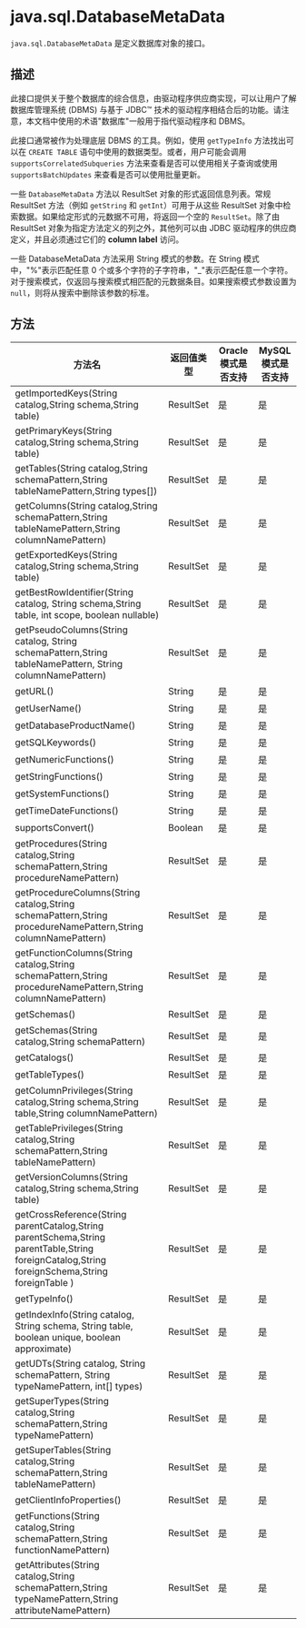 # java.sql.DatabaseMetaData 

`java.sql.DatabaseMetaData` 是定义数据库对象的接口。

## 描述 


此接口提供关于整个数据库的综合信息，由驱动程序供应商实现，可以让用户了解数据库管理系统 (DBMS) 与基于 JDBC™ 技术的驱动程序相结合后的功能。请注意，本文档中使用的术语"数据库"一般用于指代驱动程序和 DBMS。

此接口通常被作为处理底层 DBMS 的工具。例如，使用 `getTypeInfo` 方法找出可以在 `CREATE TABLE` 语句中使用的数据类型。或者，用户可能会调用 `supportsCorrelatedSubqueries` 方法来查看是否可以使用相关子查询或使用 `supportsBatchUpdates` 来查看是否可以使用批量更新。

一些 `DatabaseMetaData` 方法以 ResultSet 对象的形式返回信息列表。常规 ResultSet 方法（例如 `getString` 和 `getInt`）可用于从这些 ResultSet 对象中检索数据。如果给定形式的元数据不可用，将返回一个空的 `ResultSet`。除了由 ResultSet 对象为指定方法定义的列之外，其他列可以由 JDBC 驱动程序的供应商定义，并且必须通过它们的 **column label** 访问。

一些 DatabaseMetaData 方法采用 String 模式的参数。在 String 模式中，"%"表示匹配任意 0 个或多个字符的子字符串，"_"表示匹配任意一个字符。对于搜索模式，仅返回与搜索模式相匹配的元数据条目。如果搜索模式参数设置为 `null`，则将从搜索中删除该参数的标准。

## 方法 


|  方法名  | 返回值类型 | Oracle 模式是否支持  | MySQL 模式是否支持 |
|-------------|-----------|----------------------|--------------------|
| getImportedKeys(String catalog,String schema,String table)  | ResultSet | 是   | 是   |
| getPrimaryKeys(String catalog,String schema,String table)   | ResultSet | 是   | 是   |
| getTables(String catalog,String schemaPattern,String tableNamePattern,String types\[\])   | ResultSet | 是   | 是   |
| getColumns(String catalog,String schemaPattern,String tableNamePattern,String columnNamePattern)   | ResultSet | 是 | 是    |
| getExportedKeys(String catalog,String schema,String table)   | ResultSet | 是   | 是   |
| getBestRowIdentifier(String catalog, String schema,String table, int scope, boolean nullable)   | ResultSet | 是   | 是    |
| getPseudoColumns(String catalog, String schemaPattern,String tableNamePattern, String columnNamePattern)   | ResultSet | 是   | 是    |
| getURL()                                                     | String    | 是   | 是   |
| getUserName()                                                | String    | 是   | 是   |
| getDatabaseProductName()                                     | String    | 是   | 是   |
| getSQLKeywords()                                             | String    | 是   | 是   |
| getNumericFunctions()                                        | String    | 是   | 是   |
| getStringFunctions()                                         | String    | 是   | 是   |
| getSystemFunctions()                                         | String    | 是   | 是   |
| getTimeDateFunctions()                                       | String    | 是   | 是   |
| supportsConvert()                                            | Boolean   | 是   | 是   |
| getProcedures(String catalog,String schemaPattern,String procedureNamePattern)  | ResultSet | 是   | 是    |
| getProcedureColumns(String catalog,String schemaPattern,String procedureNamePattern,String columnNamePattern) | ResultSet | 是   | 是    |
| getFunctionColumns(String catalog,String schemaPattern,String procedureNamePattern,String columnNamePattern)  | ResultSet | 是   | 是    |
| getSchemas()                                                 | ResultSet | 是   | 是     |
| getSchemas(String catalog,String schemaPattern)              | ResultSet | 是   | 是     |
| getCatalogs()                                                | ResultSet | 是   | 是     |
| getTableTypes()                                              | ResultSet | 是   | 是     |
| getColumnPrivileges(String catalog,String schema,String table,String columnNamePattern)  | ResultSet | 是    | 是   |
| getTablePrivileges(String catalog,String schemaPattern,String tableNamePattern)   | ResultSet | 是  | 是    |
| getVersionColumns(String catalog,String schema,String table) | ResultSet | 是    | 是    |
| getCrossReference(String parentCatalog,String parentSchema,String parentTable,String foreignCatalog,String foreignSchema,String foreignTable ) | ResultSet | 是   | 是   |
| getTypeInfo()                                                | ResultSet | 是   | 是    |
| getIndexInfo(String catalog, String schema, String table, boolean unique, boolean approximate)     | ResultSet | 是      | 是      |
| getUDTs(String catalog, String schemaPattern, String typeNamePattern, int\[\] types)      | ResultSet | 是    | 是      |
| getSuperTypes(String catalog,String schemaPattern,String typeNamePattern)     | ResultSet | 是     | 是    |
| getSuperTables(String catalog,String schemaPattern,String tableNamePattern)   | ResultSet | 是     | 是     |
| getClientInfoProperties()                                    | ResultSet | 是    | 是    |
| getFunctions(String catalog,String schemaPattern,String functionNamePattern)   | ResultSet | 是    | 是     |
| getAttributes(String catalog,String schemaPattern,String typeNamePattern,String attributeNamePattern)   | ResultSet | 是     | 是   |



